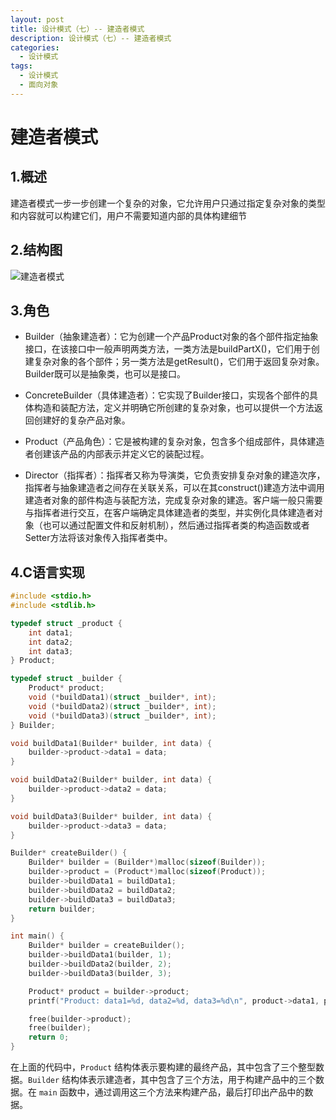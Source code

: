 ```yaml
---
layout: post
title: 设计模式（七）-- 建造者模式
description: 设计模式（七）-- 建造者模式
categories:
  - 设计模式
tags:
  - 设计模式
  - 面向对象
---
```


# 建造者模式

## 1.概述

建造者模式一步一步创建一个复杂的对象，它允许用户只通过指定复杂对象的类型和内容就可以构建它们，用户不需要知道内部的具体构建细节

## 2.结构图

![建造者模式](https://kx-image.oss-cn-chengdu.aliyuncs.com/%E5%BB%BA%E9%80%A0%E8%80%85%E6%A8%A1%E5%BC%8F.png)

## 3.角色

- Builder（抽象建造者）：它为创建一个产品Product对象的各个部件指定抽象接口，在该接口中一般声明两类方法，一类方法是buildPartX()，它们用于创建复杂对象的各个部件；另一类方法是getResult()，它们用于返回复杂对象。Builder既可以是抽象类，也可以是接口。

- ConcreteBuilder（具体建造者）：它实现了Builder接口，实现各个部件的具体构造和装配方法，定义并明确它所创建的复杂对象，也可以提供一个方法返回创建好的复杂产品对象。

- Product（产品角色）：它是被构建的复杂对象，包含多个组成部件，具体建造者创建该产品的内部表示并定义它的装配过程。

-  Director（指挥者）：指挥者又称为导演类，它负责安排复杂对象的建造次序，指挥者与抽象建造者之间存在关联关系，可以在其construct()建造方法中调用建造者对象的部件构造与装配方法，完成复杂对象的建造。客户端一般只需要与指挥者进行交互，在客户端确定具体建造者的类型，并实例化具体建造者对象（也可以通过配置文件和反射机制），然后通过指挥者类的构造函数或者Setter方法将该对象传入指挥者类中。

## 4.C语言实现

```c
#include <stdio.h>
#include <stdlib.h>

typedef struct _product {
    int data1;
    int data2;
    int data3;
} Product;

typedef struct _builder {
    Product* product;
    void (*buildData1)(struct _builder*, int);
    void (*buildData2)(struct _builder*, int);
    void (*buildData3)(struct _builder*, int);
} Builder;

void buildData1(Builder* builder, int data) {
    builder->product->data1 = data;
}

void buildData2(Builder* builder, int data) {
    builder->product->data2 = data;
}

void buildData3(Builder* builder, int data) {
    builder->product->data3 = data;
}

Builder* createBuilder() {
    Builder* builder = (Builder*)malloc(sizeof(Builder));
    builder->product = (Product*)malloc(sizeof(Product));
    builder->buildData1 = buildData1;
    builder->buildData2 = buildData2;
    builder->buildData3 = buildData3;
    return builder;
}

int main() {
    Builder* builder = createBuilder();
    builder->buildData1(builder, 1);
    builder->buildData2(builder, 2);
    builder->buildData3(builder, 3);

    Product* product = builder->product;
    printf("Product: data1=%d, data2=%d, data3=%d\n", product->data1, product->data2, product->data3);

    free(builder->product);
    free(builder);
    return 0;
}
```

在上面的代码中，`Product` 结构体表示要构建的最终产品，其中包含了三个整型数据。`Builder` 结构体表示建造者，其中包含了三个方法，用于构建产品中的三个数据。在 `main` 函数中，通过调用这三个方法来构建产品，最后打印出产品中的数据。
